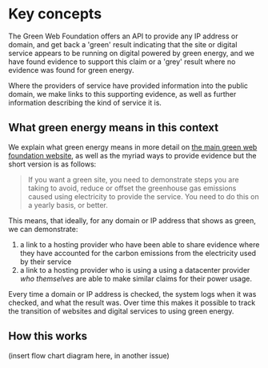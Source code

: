 # Key concepts

The Green Web Foundation offers an API to provide any IP address or domain, and get back a 'green' result indicating that the site or digital service appears to be running on digital powered by green energy, and we have found evidence to support this claim or a 'grey' result where no evidence was found for green energy.

Where the providers of service have provided information into the public domain, we make links to this supporting evidence, as well as further information describing the kind of service it is.

## What green energy means in this context

We explain what green energy means in more detail on [the main green web foundation website][], as well as the myriad ways to provide evidence but the short version is as follows:

[the main green web foundation website]: https://www.thegreenwebfoundation.org/what-we-accept-as-evidence-of-green-power/

> If you want a green site, you need to demonstrate steps you are taking to avoid, reduce or offset the greenhouse gas emissions caused using electricity to provide the service. You need to do this on a yearly basis, or better.

This means, that ideally, for any domain or IP address that shows as green, we can demonstrate:

1. a link to a hosting provider who have been able to share evidence where they have accounted for the carbon emissions from the electricity used by their service
2. a link to a hosting provider who is using a using a datacenter provider _who themselves_ are able to make similar claims for their power usage.

Every time a domain or IP address is checked, the system logs when it was checked, and what the result was. Over time this makes it possible to track the transition of websites and digital services to using green energy.


## How this works

(insert flow chart diagram here, in another issue)



